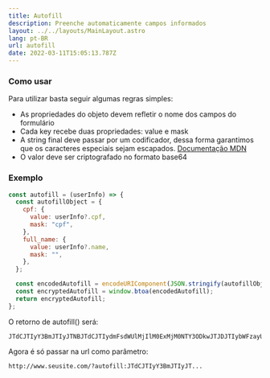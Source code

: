 ```yaml
---
title: Autofill
description: Preenche automaticamente campos informados
layout: ../../layouts/MainLayout.astro
lang: pt-BR
url: autofill
date: 2022-03-11T15:05:13.787Z
---
```


### Como usar

Para utilizar basta seguir algumas regras simples:

- As propriedades do objeto devem refletir o nome dos campos do formulário
- Cada key recebe duas propriedades: value e mask
- A string final deve passar por um codificador, dessa forma garantimos que os caracteres especiais sejam escapados.
  [Documentação MDN](https://developer.mozilla.org/pt-BR/docs/Web/JavaScript/Reference/Global_Objects/encodeURIComponent)
- O valor deve ser criptografado no formato base64

### Exemplo

```jsx
const autofill = (userInfo) => {
  const autofillObject = {
    cpf: {
      value: userInfo?.cpf,
      mask: "cpf",
    },
    full_name: {
      value: userInfo?.name,
      mask: "",
    },
  };

  const encodedAutofill = encodeURIComponent(JSON.stringify(autofillObject));
  const encryptedAutofill = window.btoa(encodedAutofill);
  return encryptedAutofill;
};
```

O retorno de autofill() será:

```plaintext
JTdCJTIyY3BmJTIyJTNBJTdCJTIydmFsdWUlMjIlM0ExMjM0NTY3ODkwJTJDJTIybWFzayUyMiUzQSUyMmNwZiUyMiU3RCUyQyUyMmZ1bGxfbmFtZSUyMiUzQSU3QiUyMnZhbHVlJTIyJTNBJTIySm9obiUyMERvZSUyMiUyQyUyMm1hc2slMjIlM0ElMjIlMjIlN0QlN0Q=
```

Agora é só passar na url como parâmetro:

```plaintext
http://www.seusite.com/?autofill:JTdCJTIyY3BmJTIyJT...
```
